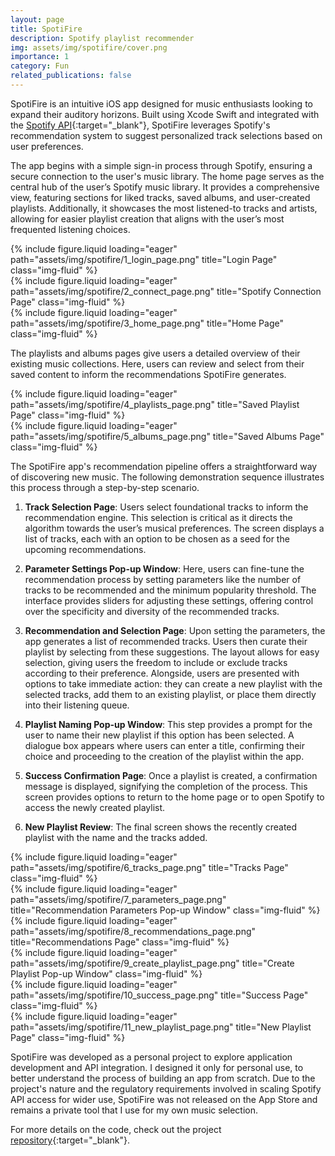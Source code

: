 ```yaml
---
layout: page
title: SpotiFire
description: Spotify playlist recommender
img: assets/img/spotifire/cover.png
importance: 1
category: Fun
related_publications: false
---
```


SpotiFire is an intuitive iOS app designed for music enthusiasts looking to expand their auditory horizons. Built using Xcode Swift and integrated with the [Spotify API](https://developer.spotify.com/documentation/web-api){:target="_blank"}, SpotiFire leverages Spotify's recommendation system to suggest personalized track selections based on user preferences.

The app begins with a simple sign-in process through Spotify, ensuring a secure connection to the user's music library. The home page serves as the central hub of the user’s Spotify music library. It provides a comprehensive view, featuring sections for liked tracks, saved albums, and user-created playlists. Additionally, it showcases the most listened-to tracks and artists, allowing for easier playlist creation that aligns with the user’s most frequented listening choices.

<div class="row">
    <div class="col-4">
        {% include figure.liquid loading="eager" path="assets/img/spotifire/1_login_page.png" title="Login Page" class="img-fluid" %}
    </div>
    <div class="col-4">
        {% include figure.liquid loading="eager" path="assets/img/spotifire/2_connect_page.png" title="Spotify Connection Page" class="img-fluid" %}
    </div>
    <div class="col-4">
        {% include figure.liquid loading="eager" path="assets/img/spotifire/3_home_page.png" title="Home Page" class="img-fluid" %}
    </div>
</div>

The playlists and albums pages give users a detailed overview of their existing music collections. Here, users can review and select from their saved content to inform the recommendations SpotiFire generates.

<div class="row justify-content-center">
    <div class="col-4">
        {% include figure.liquid loading="eager" path="assets/img/spotifire/4_playlists_page.png" title="Saved Playlist Page" class="img-fluid" %}
    </div>
    <div class="col-4">
        {% include figure.liquid loading="eager" path="assets/img/spotifire/5_albums_page.png" title="Saved Albums Page" class="img-fluid" %}
    </div>
</div>

The SpotiFire app's recommendation pipeline offers a straightforward way of discovering new music. The following demonstration sequence illustrates this process through a step-by-step scenario.

1. **Track Selection Page**: Users select foundational tracks to inform the recommendation engine. This selection is critical as it directs the algorithm towards the user’s musical preferences. The screen displays a list of tracks, each with an option to be chosen as a seed for the upcoming recommendations.

2. **Parameter Settings Pop-up Window**: Here, users can fine-tune the recommendation process by setting parameters like the number of tracks to be recommended and the minimum popularity threshold. The interface provides sliders for adjusting these settings, offering control over the specificity and diversity of the recommended tracks.

3. **Recommendation and Selection Page**: Upon setting the parameters, the app generates a list of recommended tracks. Users then curate their playlist by selecting from these suggestions. The layout allows for easy selection, giving users the freedom to include or exclude tracks according to their preference. Alongside, users are presented with options to take immediate action: they can create a new playlist with the selected tracks, add them to an existing playlist, or place them directly into their listening queue.

4. **Playlist Naming Pop-up Window**: This step provides a prompt for the user to name their new playlist if this option has been selected. A dialogue box appears where users can enter a title, confirming their choice and proceeding to the creation of the playlist within the app.

5. **Success Confirmation Page**: Once a playlist is created, a confirmation message is displayed, signifying the completion of the process. This screen provides options to return to the home page or to open Spotify to access the newly created playlist.

6. **New Playlist Review**: The final screen shows the recently created playlist with the name and the tracks added.

<div class="row">
    <div class="col-4">
        {% include figure.liquid loading="eager" path="assets/img/spotifire/6_tracks_page.png" title="Tracks Page" class="img-fluid" %}
    </div>
    <div class="col-4">
        {% include figure.liquid loading="eager" path="assets/img/spotifire/7_parameters_page.png" title="Recommendation Parameters Pop-up Window" class="img-fluid" %}
    </div>
    <div class="col-4">
        {% include figure.liquid loading="eager" path="assets/img/spotifire/8_recommendations_page.png" title="Recommendations Page" class="img-fluid" %}
    </div>
</div>
<div class="row">
    <div class="col-4">
        {% include figure.liquid loading="eager" path="assets/img/spotifire/9_create_playlist_page.png" title="Create Playlist Pop-up Window" class="img-fluid" %}
    </div>
    <div class="col-4">
        {% include figure.liquid loading="eager" path="assets/img/spotifire/10_success_page.png" title="Success Page" class="img-fluid" %}
    </div>
    <div class="col-4">
        {% include figure.liquid loading="eager" path="assets/img/spotifire/11_new_playlist_page.png" title="New Playlist Page" class="img-fluid" %}
    </div>
</div>

SpotiFire was developed as a personal project to explore application development and API integration. I designed it only for personal use, to better understand the process of building an app from scratch. Due to the project's nature and the regulatory requirements involved in scaling Spotify API access for wider use, SpotiFire was not released on the App Store and remains a private tool that I use for my own music selection.

For more details on the code, check out the project [repository](https://github.com/clem2507/SpotiFire){:target="_blank"}.